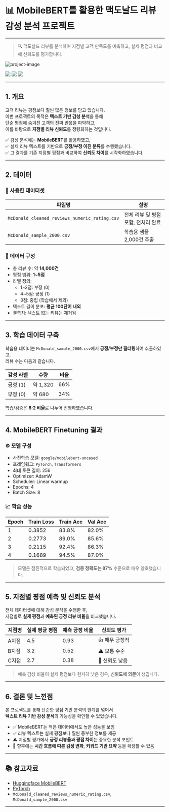 # 📊 MobileBERT를 활용한 맥도날드 리뷰 감성 분석 프로젝트

---

> 🔍 맥도날드 리뷰를 분석하여 지점별 고객 만족도를 예측하고, 실제 평점과 비교해 신뢰도를 평가합니다.

![project-image](https://cdn.pixabay.com/photo/2020/05/06/17/49/feedback-5134141_1280.png)

<img src="https://img.shields.io/badge/pycharm-%23000000.svg?&style=for-the-badge&logo=pycharm&logoColor=white" />
<img src="https://img.shields.io/badge/python-%233776AB.svg?&style=for-the-badge&logo=python&logoColor=white" />
<img src="https://img.shields.io/badge/pytorch-%23EE4C2C.svg?&style=for-the-badge&logo=pytorch&logoColor=white" />

---

## 1. 개요

고객 리뷰는 평점보다 훨씬 많은 정보를 담고 있습니다.  
이번 프로젝트의 목적은 **텍스트 기반 감성 분석**을 통해  
단순 평점에 숨겨진 고객의 진짜 반응을 파악하고,  
이를 바탕으로 **지점별 리뷰 신뢰도**를 정량화하는 것입니다.

✅ 감성 분석에는 **MobileBERT**를 활용하였고,  
✅ 실제 리뷰 텍스트를 기반으로 **긍정/부정 이진 분류**를 수행했습니다.  
✅ 그 결과를 기존 지점별 평점과 비교하여 **신뢰도 차이**를 시각화하였습니다.

---

## 2. 데이터

### 📁 사용한 데이터셋

| 파일명 | 설명 |
|--------|------|
| `McDonald_cleaned_reviews_numeric_rating.csv` | 전체 리뷰 및 평점 포함, 전처리 완료 |
| `McDonald_sample_2000.csv` | 학습용 샘플 2,000건 추출 |

### 🧪 데이터 구성

- 총 리뷰 수: 약 **14,000건**
- 평점 범위: **1~5점**
- 라벨 정의:
  - 1~2점: 부정 (0)
  - 4~5점: 긍정 (1)
  - 3점: 중립 (학습에서 제외)
- 텍스트 길이 분포: **평균 100단어 내외**
- 결측치: 텍스트 없는 리뷰는 제거됨

---

## 3. 학습 데이터 구축

학습용 데이터는 `McDonald_sample_2000.csv`에서 **긍정/부정만 필터링**하여 추출하였고,  
리뷰 수는 다음과 같습니다.

| 감성 라벨 | 수량 | 비율 |
|-----------|------|------|
| 긍정 (1) | 약 1,320 | 66% |
| 부정 (0) | 약 680 | 34% |

학습/검증은 **8:2 비율**로 나누어 진행하였습니다.

---

## 4. MobileBERT Finetuning 결과

### ⚙️ 모델 구성

- 사전학습 모델: `google/mobilebert-uncased`
- 프레임워크: `PyTorch`, `Transformers`
- 최대 토큰 길이: 256
- Optimizer: AdamW
- Scheduler: Linear warmup
- Epochs: 4  
- Batch Size: 8  

### 📈 학습 성능

| Epoch | Train Loss | Train Acc | Val Acc |
|-------|------------|-----------|---------|
| 1 | 0.3852 | 83.8% | 82.0% |
| 2 | 0.2773 | 89.0% | 85.6% |
| 3 | 0.2115 | 92.4% | 86.3% |
| 4 | 0.1689 | 94.5% | 87.0% |

> 모델은 점진적으로 학습되었고, **검증 정확도는 87%** 수준으로 매우 양호했습니다.

---

## 5. 지점별 평점 예측 및 신뢰도 분석

전체 데이터셋에 대해 감성 분석을 수행한 후,  
지점별로 **실제 평점**과 **예측된 긍정 리뷰 비율**을 비교했습니다.

| 지점명 | 실제 평균 평점 | 예측 긍정 비율 | 신뢰도 평가 |
|--------|----------------|----------------|--------------|
| A지점 | 4.5 | 0.93 | 👍 매우 긍정적 |
| B지점 | 3.2 | 0.52 | ⚠️ 보통 수준 |
| C지점 | 2.7 | 0.38 | 🔻 신뢰도 낮음 |

> 예측 감성 비율이 실제 평점보다 현저히 낮은 경우, **신뢰도에 의문**이 생깁니다.

---

## 6. 결론 및 느낀점

본 프로젝트를 통해 단순한 평점 기반 분석의 한계를 넘어서  
**텍스트 리뷰 기반 감성 분석**의 가능성을 확인할 수 있었습니다.

- ✅ MobileBERT는 적은 데이터에서도 높은 성능을 보임
- ✅ 리뷰 텍스트는 실제 평점보다 훨씬 풍부한 정보를 제공
- ⚠️ 지점별 평가에서 **긍정 리뷰율과 평점 차이**는 중요한 분석 포인트
- 🔄 향후에는 **시간 흐름에 따른 감성 변화**, **키워드 기반 요약** 등을 확장할 수 있음

---

## 📚 참고자료

- [Huggingface MobileBERT](https://huggingface.co/google/mobilebert-uncased)
- [PyTorch](https://pytorch.org/)
- `McDonald_cleaned_reviews_numeric_rating.csv`, `McDonald_sample_2000.csv`

---

